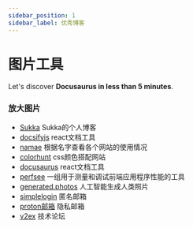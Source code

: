 ```yaml
---
sidebar_position: 1
sidebar_label: 优秀博客
---
```


# 图片工具

Let's discover **Docusaurus in less than 5 minutes**.

### 放大图片

- [Sukka](https://skk.moe/) Sukka的个人博客
- [docsifyjs](https://github.com/docsifyjs/docsify/) react文档工具
- [namae](https://namae.dev/) 根据名字查看各个网站的使用情况
- [colorhunt](https://colorhunt.co/) css颜色搭配网站
- [docusaurus](https://github.com/facebook/docusaurus) react文档工具
- [perfsee](https://github.com/perfsee/perfsee) 一组用于测量和调试前端应用程序性能的工具
- [generated.photos](https://generated.photos/) 人工智能生成人类照片
- [simplelogin](https://simplelogin.io/) 匿名邮箱
- [proton邮箱](https://proton.me/) 隐私邮箱
- [v2ex](https://www.v2ex.com/) 技术论坛
